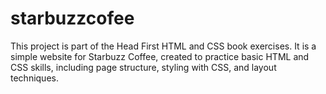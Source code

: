 # starbuzzcofee
This project is part of the Head First HTML and CSS book exercises. It is a simple website for Starbuzz Coffee, created to practice basic HTML and CSS skills, including page structure, styling with CSS, and layout techniques.
